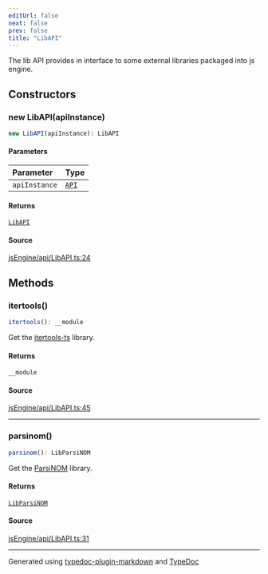 ```yaml
---
editUrl: false
next: false
prev: false
title: "LibAPI"
---
```


The lib API provides in interface to some external libraries packaged into js engine.

## Constructors

### new LibAPI(apiInstance)

```ts
new LibAPI(apiInstance): LibAPI
```

#### Parameters

| Parameter | Type |
| :------ | :------ |
| `apiInstance` | [`API`](/obsidian-js-engine-plugin-docs/api/api/api/classes/api/) |

#### Returns

[`LibAPI`](/obsidian-js-engine-plugin-docs/api/api/libapi/classes/libapi/)

#### Source

[jsEngine/api/LibAPI.ts:24](https://github.com/mProjectsCode/obsidian-js-engine-plugin/blob/0278a4c/jsEngine/api/LibAPI.ts#L24)

## Methods

### itertools()

```ts
itertools(): __module
```

Get the [itertools-ts](https://github.com/Smoren/itertools-ts) library.

#### Returns

`__module`

#### Source

[jsEngine/api/LibAPI.ts:45](https://github.com/mProjectsCode/obsidian-js-engine-plugin/blob/0278a4c/jsEngine/api/LibAPI.ts#L45)

***

### parsinom()

```ts
parsinom(): LibParsiNOM
```

Get the [ParsiNOM](https://github.com/mProjectsCode/parsiNOM) library.

#### Returns

[`LibParsiNOM`](/obsidian-js-engine-plugin-docs/api/api/libapi/interfaces/libparsinom/)

#### Source

[jsEngine/api/LibAPI.ts:31](https://github.com/mProjectsCode/obsidian-js-engine-plugin/blob/0278a4c/jsEngine/api/LibAPI.ts#L31)

***

Generated using [typedoc-plugin-markdown](https://www.npmjs.com/package/typedoc-plugin-markdown) and [TypeDoc](https://typedoc.org/)
